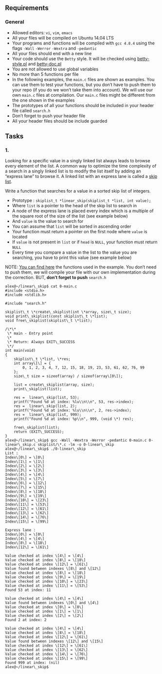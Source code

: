 ## Requirements

### General

- Allowed editors: `vi`, `vim`, `emacs`
- All your files will be compiled on Ubuntu 14.04 LTS
- Your programs and functions will be compiled with `gcc 4.8.4` using the flags `-Wall` `-Werror` `-Wextra` and `-pedantic`
- All your files should end with a new line
- Your code should use the `Betty` style. It will be checked using [betty-style.pl](https://github.com/hs-hq/Betty/blob/master/betty-style.pl "betty-style.pl") and [betty-doc.pl](https://github.com/hs-hq/Betty/blob/master/betty-doc.pl "betty-doc.pl")
- You are not allowed to use global variables
- No more than 5 functions per file
- In the following examples, the `main.c` files are shown as examples. You can use them to test your functions, but you don’t have to push them to your repo (if you do we won’t take them into account). We will use our own `main.c` files at compilation. Our `main.c` files might be different from the one shown in the examples
- The prototypes of all your functions should be included in your header file called `search.h`
- Don’t forget to push your header file
- All your header files should be include guarded

## Tasks

### 1.

Looking for a specific value in a singly linked list always leads to browse every element of the list. A common way to optimize the time complexity of a search in a singly linked list is to modify the list itself by adding an “express lane” to browse it. A linked list with an express lane is called a [skip list](/rltoken/hx9CJ0x4myPKeqv9Wzdrnw "skip list").

Write a function that searches for a value in a sorted skip list of integers.

- Prototype : `skiplist_t *linear_skip(skiplist_t *list, int value);`
- Where `list` is a pointer to the head of the skip list to search in
- A node of the express lane is placed every index which is a multiple of the square root of the size of the list (see example below)
- And `value` is the value to search for
- You can assume that `list` will be sorted in ascending order
- Your function must return a pointer on the first node where `value` is located
- If `value` is not present in `list` or if `head` is `NULL`, your function must return `NULL`
- Every time you compare a value in the list to the value you are searching, you have to print this value (see example below)

NOTE: [You can find here](/rltoken/zSPM9W2XTy45ZB6QaCv5Jw "You can find here") the functions used in the example. You don’t need to push them, we will compile your file with our own implementation during the correction. BUT, **don’t forget to push** `search.h`

```
alex@~/linear\_skip$ cat 0-main.c
#include <stdio.h>
#include <stdlib.h>

#include "search.h"

skiplist\_t \*create\_skiplist(int \*array, size\_t size);
void print\_skiplist(const skiplist\_t \*list);
void free\_skiplist(skiplist\_t \*list);

/\*\*
 \* main - Entry point
 \*
 \* Return: Always EXIT\_SUCCESS
 \*/
int main(void)
{
    skiplist\_t \*list, \*res;
    int array\[\] = {
        0, 1, 2, 3, 4, 7, 12, 15, 18, 19, 23, 53, 61, 62, 76, 99
    };
    size\_t size = sizeof(array) / sizeof(array\[0\]);

    list = create\_skiplist(array, size);
    print\_skiplist(list);

    res =  linear\_skip(list, 53);
    printf("Found %d at index: %lu\\n\\n", 53, res->index);
    res =  linear\_skip(list, 2);
    printf("Found %d at index: %lu\\n\\n", 2, res->index);
    res =  linear\_skip(list, 999);
    printf("Found %d at index: %p\\n", 999, (void \*) res);

    free\_skiplist(list);
    return (EXIT\_SUCCESS);
}
alex@~/linear\_skip$ gcc -Wall -Wextra -Werror -pedantic 0-main.c 0-linear\_skip.c skiplist/\*.c -lm -o 0-linear\_skip
alex@~/linear\_skip$ ./0-linear\_skip
List :
Index\[0\] = \[0\]
Index\[1\] = \[1\]
Index\[2\] = \[2\]
Index\[3\] = \[3\]
Index\[4\] = \[4\]
Index\[5\] = \[7\]
Index\[6\] = \[12\]
Index\[7\] = \[15\]
Index\[8\] = \[18\]
Index\[9\] = \[19\]
Index\[10\] = \[23\]
Index\[11\] = \[53\]
Index\[12\] = \[61\]
Index\[13\] = \[62\]
Index\[14\] = \[76\]
Index\[15\] = \[99\]

Express lane :
Index\[0\] = \[0\]
Index\[4\] = \[4\]
Index\[8\] = \[18\]
Index\[12\] = \[61\]

Value checked at index \[4\] = \[4\]
Value checked at index \[8\] = \[18\]
Value checked at index \[12\] = \[61\]
Value found between indexes \[8\] and \[12\]
Value checked at index \[8\] = \[18\]
Value checked at index \[9\] = \[19\]
Value checked at index \[10\] = \[23\]
Value checked at index \[11\] = \[53\]
Found 53 at index: 11

Value checked at index \[4\] = \[4\]
Value found between indexes \[0\] and \[4\]
Value checked at index \[0\] = \[0\]
Value checked at index \[1\] = \[1\]
Value checked at index \[2\] = \[2\]
Found 2 at index: 2

Value checked at index \[4\] = \[4\]
Value checked at index \[8\] = \[18\]
Value checked at index \[12\] = \[61\]
Value found between indexes \[12\] and \[15\]
Value checked at index \[12\] = \[61\]
Value checked at index \[13\] = \[62\]
Value checked at index \[14\] = \[76\]
Value checked at index \[15\] = \[99\]
Found 999 at index: (nil)
alex@~/linear\_skip$
```
